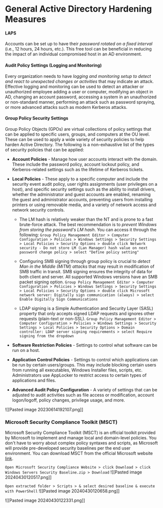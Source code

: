# General Active Directory Hardening Measures
#### LAPS
Accounts can be set up to have their *password rotated on a fixed interval* (i.e., 12 hours, 24 hours, etc.). This free tool can be beneficial in reducing the impact of an individual compromised host in an AD environment.


#### Audit Policy Settings (Logging and Monitoring)
Every organization needs to have *logging and monitoring setup to detect and react to unexpected changes or activities* that may indicate an attack. Effective logging and monitoring can be used to detect an attacker or unauthorized employee adding a user or computer, modifying an object in AD, changing an account password, accessing a system in an unauthorized or non-standard manner, performing an attack such as password spraying, or more advanced attacks such as modern Kerberos attacks.


#### Group Policy Security Settings
Group Policy Objects (GPOs) are virtual collections of policy settings that can be applied to specific users, groups, and computers at the OU level. These can be used to apply a wide variety of security policies to help harden Active Directory. The following is a non-exhaustive list of the types of security policies that can be applied:

-   **Account Policies** - Manage how user accounts interact with the domain. These include the password policy, account lockout policy, and Kerberos-related settings such as the lifetime of Kerberos tickets.

-   **Local Policies** - These apply to a specific computer and include the security event audit policy, user rights assignments (user privileges on a host), and specific security settings such as the ability to install drivers, whether the administrator and guest accounts are enabled, renaming the guest and administrator accounts, preventing users from installing printers or using removable media, and a variety of network access and network security controls.

    - The LM hash is relatively weaker than the NT and is prone to a fast brute-force attack. The best recommendation is to *prevent Windows from storing the password's LM hash*. You can access it through the following:
    `Group Policy Management Editor > Computer Configuration > Policies > Windows Settings > Security Settings > Local Policies > Security Options > double click Network security - Do not store LM (Lan Manager) hash value on next password change policy > select "Define policy setting" `

    - Configuring SMB signing through group policy is crucial to *detect Man in the Middle (MiTM) attacks* that may result in modification of SMB traffic in transit. SMB signing ensures the integrity of data for both client and server. All supported Windows versions have an SMB packet signing option.
	`Group Policy Management Editor > Computer Configuration > Policies > Windows Settings > Security Settings > Local Policies > Security Options > double click Microsoft network server: Digitally sign communication (always) > select Enable Digitally Sign Communications`

	- LDAP signing is a Simple Authentication and Security Layer (SASL) property that only accepts signed LDAP requests and ignores other requests (plain-text or non-SSL).
	`Group Policy Management Editor > Computer Configuration > Policies > Windows Settings > Security Settings > Local Policies > Security Options > Domain controller: LDAP server signing requirements > select Require signing from the dropdown`

-   **Software Restriction Policies** - Settings to control what software can be run on a host.
   
-   **Application Control Policies** - Settings to control which applications can be run by certain users/groups. This may include blocking certain users from running all executables, Windows Installer files, scripts, etc. Administrators use AppLocker to restrict access to certain types of applications and files.

-   **Advanced Audit Policy Configuration** - A variety of settings that can be adjusted to audit activities such as file access or modification, account logon/logoff, policy changes, privilege usage, and more.

![[Pasted image 20230614192107.png]]



### Microsoft Security Compliance Toolkit (MSCT)
Microsoft Security Compliance Toolkit (MSCT) is an official toolkit provided by Microsoft to implement and manage local and domain-level policies. You don't have to worry about complex policy syntaxes and scripts, as Microsoft will provide pre-developed security baselines per the end user environment. You can download MSCT from the official Microsoft website [link](https://www.microsoft.com/en-us/download/details.aspx?id=55319).

`Open Microsoft Security Compliance Website > click Download > click Windows Servers Security Baseline.zip > Download`
![[Pasted image 20240430120517.png]]

`Open extracted folder > Scripts > & select desired baseline & execute with PowerShell`
![[Pasted image 20240430120658.png]]


![[Pasted image 20240430122331.png]]